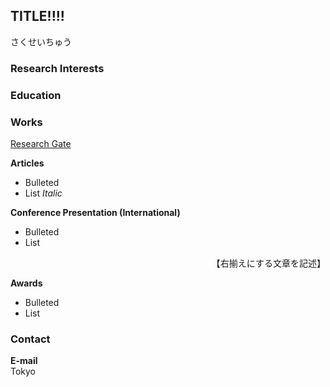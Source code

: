 ## TITLE!!!!

さくせいちゅう
  
### Research Interests

### Education

### Works  
[Research Gate](https://www.researchgate.net/profile/Madoka_Ohnishi)  
  
**Articles**
- Bulleted
- List
_Italic_
  
**Conference Presentation (International)**
- Bulleted
- List
<div style="text-align: right;">
【右揃えにする文章を記述】
</div>
  
**Awards**
- Bulleted
- List
  
### Contact
**E-mail**  
Tokyo 

